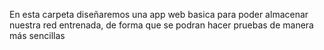 En esta carpeta diseñaremos una app web basica para poder almacenar nuestra red entrenada, de forma que se podran hacer pruebas de manera más sencillas
